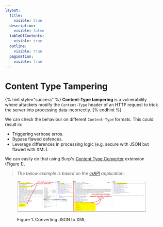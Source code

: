 ```yaml
---
layout:
  title:
    visible: true
  description:
    visible: false
  tableOfContents:
    visible: true
  outline:
    visible: true
  pagination:
    visible: true
---
```


# Content Type Tampering

{% hint style="success" %}
**Content-Type tampering** is a vulnerability where attackers modify the `Content-Type` header of an HTTP request to trick the server into processing data incorrectly.
{% endhint %}

We can check the behaviour on different `Content-Type` formats. This could result in:

* Triggering verbose erros.
* Bypass flawed defences.
* Leverage differences in processing logic (e.g. secure with JSON but flawed with XML).

We can easily do that using Burp's [Content Type Converter](https://portswigger.net/bappstore/db57ecbe2cb7446292a94aa6181c9278) extension (Figure 1).

> _The below example is based on the_ [_crAPI_](https://github.com/OWASP/crAPI) _application._

<figure><img src="../../../.gitbook/assets/api_content_type_converter.png" alt=""><figcaption><p>Figure 1: Converting JSON to XML.</p></figcaption></figure>
